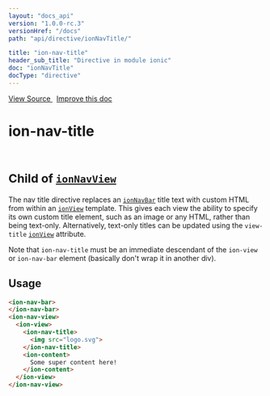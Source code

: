 ```yaml
---
layout: "docs_api"
version: "1.0.0-rc.3"
versionHref: "/docs"
path: "api/directive/ionNavTitle/"

title: "ion-nav-title"
header_sub_title: "Directive in module ionic"
doc: "ionNavTitle"
docType: "directive"
---
```


<div class="improve-docs">
  <a href='http://github.com/driftyco/ionic/tree/master/js/angular/directive/navTitle.js#L1'>
    View Source
  </a>
  &nbsp;
  <a href='http://github.com/driftyco/ionic/edit/master/js/angular/directive/navTitle.js#L1'>
    Improve this doc
  </a>
</div>




<h1 class="api-title">

  ion-nav-title


<br />
<small>
  Child of <a href="/docs/api/directive/ionNavView/"><code>ionNavView</code></a>
</small>


</h1>





The nav title directive replaces an <a href="/docs/api/directive/ionNavBar/"><code>ionNavBar</code></a> title text with
custom HTML from within an <a href="/docs/api/directive/ionView/"><code>ionView</code></a> template. This gives each
view the ability to specify its own custom title element, such as an image or any HTML,
rather than being text-only. Alternatively, text-only titles can be updated using the
`view-title` <a href="/docs/api/directive/ionView/"><code>ionView</code></a> attribute.

Note that `ion-nav-title` must be an immediate descendant of the `ion-view` or
`ion-nav-bar` element (basically don't wrap it in another div).








  
<h2 id="usage">Usage</h2>
  
```html
<ion-nav-bar>
</ion-nav-bar>
<ion-nav-view>
  <ion-view>
    <ion-nav-title>
      <img src="logo.svg">
    </ion-nav-title>
    <ion-content>
      Some super content here!
    </ion-content>
  </ion-view>
</ion-nav-view>
```
  
  

  





